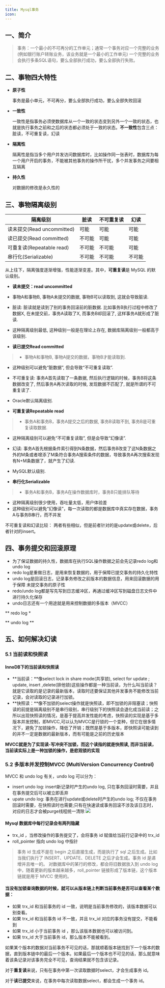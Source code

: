 ```yaml
---
title: Mysql事务
icon: 
---
```


## 一、简介
> 事务：一个最小的不可再分的工作单元；通常一个事务对应一个完整的业务(例如银行账户转账业务，该业务就是一个最小的工作单元)
  一个完整的业务会执行多条SQL语句，要么全部执行成功，要么全部执行失败。

## 二、事物四大特性

- **原子性**

  事务是最小单元，不可再分，要么全部执行成功，要么全部失败回滚
- **一致性**

  一致性是指事务必须使数据库从一个一致的状态变到另外一个一致的状态，也就是执行事务之前和之后的状态都必须处于一致的状态。**不一致性**包含三点：脏读，不可重复读，幻读
- **隔离性**

  隔离性是指当多个用户并发访问数据库时，比如操作同一张表时，数据库为每一个用户开启的事务，不能被其他事务的操作所干扰，多个并发事务之间要相互隔离
- **持久性**

  对数据的修改是永久性的

## 三、事物隔离级别

| 隔离级别 | 脏读 | 不可重复读 | 幻读 |
|-----|-----|-----|-----|
| 读未提交(Read uncommitted) | 可能 | 可能 | 可能 |
| 读已提交(Read committed) | 不可能 | 可能 | 可能 |
| 可重复读(Repeatable read) | 不可能 | 不可能 | 可能 |
| 串行化(Serializable) | 不可能 | 不可能 | 不可能 |

从上往下，隔离强度逐渐增强，性能逐渐变差。其中，**可重复读**是 MySQL 的默认级别。

- **读未提交：read uncommitted**

> 
- 事物A和事物B, 事物A未提交的数据, 事物B可以读取到, 这就会导致脏读.
- 脏读: 脏读就是读到了别的事务回滚前的脏数据. 比如事务B执行过程中修改了数据X, 在未提交前，事务A读取了X, 而事务B却回滚了, 这样事务A就形成了脏读.
- 这种隔离级别最低, 这种级别一般是在理论上存在, 数据库隔离级别一般都高于该级别.

- **读已提交Read committed**

> - 事物A和事物B, 事物A提交的数据，事物B才能读取到.
- 这种级别可以避免“脏数据”, 但会导致“不可重复读取”.
- 不可重复读: 事务A首先读取了一条数据, 然后执行逻辑的时候，事务B将这条数据改变了, 然后事务A再次读取的时候, 发现数据不匹配了, 就是所谓的不可重复读了.
- Oracle默认隔离级别.

- **可重复读Repeatable read**

> - 事务A和事务B，事务A提交之后的数据, 事务B读取不到, 事务B是可重复读取数据.
- 这种隔离级别可以避免“不可重复读取”, 但是会导致“幻像读”.
- 幻读: 事务A首先根据条件索引得到N条数据，然后事务B改变了这N条数据之外的M条或者增添了M条符合事务A搜索条件的数据，导致事务A再次搜索发现有N+M条数据了，就产生了幻读.
- MySQL默认级别.

- **串行化Serializable**

> - 事务A和事务B，事务A在操作数据库时，事务B只能排队等待
- 这种隔离级别很少使用，吞吐量太低，用户体验差
- 这种级别可以避免“幻像读”，每一次读取的都是数据库中真实存在数据，事务A与事务B串行，而不并发

不可重复读和幻读比较：
两者有些相似，但是前者针对的是update或delete，后者针对的insert。

## 四、事务提交和回滚原理
- 为了保证数据的持久性，数据库在执行SQL操作数据之前会先记录redo log和undo log
- redo log是重做日志，是用来恢复数据的，用于保障已提交事务的持久化特性
- undo log是回滚日志，记录事务修改之前版本的数据信息，用来回滚数据的用于保障 未提交事务的原子性
- redo/undo log都是写先写到日志缓冲区，再通过缓冲区写到磁盘日志文件中进行持久化保存
- undo日志还有一个用途就是用来控制数据的多版本（MVCC）

** redo log *

** undo log **


## 五、如何解决幻读

### 5.1 当前读和快照读

#### InnoDB下的当前读和快照读

- **当前读：**像select lock in share mode(共享锁), select for update ; update, insert ,delete(排他锁)这些操作都是一种当前读，为什么叫当前读？就是它读取的是记录的最新版本，读取时还要保证其他并发事务不能修改当前记录，会对读取的记录进行加锁。
- **快照读：**像不加锁的select操作就是快照读，即不加锁的非阻塞读；快照读的前提是隔离级别不是串行级别，串行级别下的快照读会退化成当前读；之所以出现快照读的情况，是基于提高并发性能的考虑，快照读的实现是基于多版本并发控制，即MVCC,可以认为MVCC是行锁的一个变种，但它在很多情况下，避免了加锁操作，降低了开销；既然是基于多版本，即快照读可能读到的并不一定是数据的最新版本，而有可能是之前的历史版本

**MVCC就是为了实现读-写冲突不加锁，而这个读指的就是快照读, 而非当前读，当前读实际上是一种加锁的操作，是悲观锁的实现**

### 5.2 多版本并发控制MVCC (MultiVersion Concurrency Control)
MVCC 和 undo log 有关，undo log 可以分为：
- insert undo log: insert新记录时产生的undo log, 只在事务回滚时需要，并且在事务提交后可以被立即丢弃
- upate undo log: 事务在进行update或delete时产生的undo log; 不仅在事务回滚时需要，在快照读时也需要;只有在快速读或事务回滚不涉及该日志时，对应的日志才会被purge线程统一清除
![](/static/img/mysql/versionLinked.png)

#### Mysql 数据库中每行记录会有两列隐藏
- trx_id ，当修改操作的事务提交了，会将事务 id 赋值给当前行记录中的 trx_id
- roll_pointer 指向 undo log 中指针

> 事务 id 生成不是在 begin 之后直接生成，而是执行了 sql 之后生成。比如当我们执行了 INSERT、UPDATE、DELETE 之后才会生成。事务 id 是递增并且唯一的。
对数据库中的某行的修改，都会将旧数据放入到 undo log 中，随着更新的版本越来越多，roll_pointer 链接形成了版本链，这个版本链就是用于 MVCC 使用的。

#### 当没有加锁查询数据的时候，就可以从版本链上判断当前事务是否可以查看某个数据：
- 如果 trx_id 和当前事务的 id 一致，说明是当前事务修改的，该版本数据可以别查看。
- 如果 trx_id 和当前事务 id 不一致，并且 trx_id 对应的事务没有提交，不能看到
- 如果 trx_id 小于当前事务 id ，那么该版本数据也可以被访问到。
- 如果 trx_id 大于当前事务 id，那么版本不能被看到。

如果某个版本的数据对当前事务不可见的话，那就顺着版本链找到下一个版本的数据，直到版本链中的最后一个版本。如果最后一个版本也不可见的话，那么就意味着该条记录对该事务完全不可见，查询结果就不包含该记录。

对于**重复读**来说，只有在事务中第一次读取数据时select，才会生成事务 id。

对于**读已提交**来说，在事务中每次读取数据select，都会生成一个事务 id。
